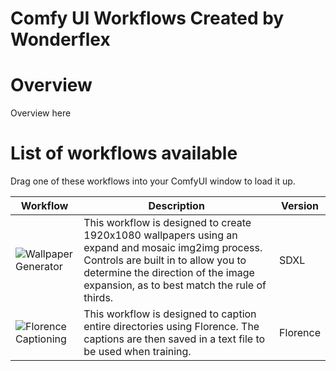 # Comfy UI Workflows Created by Wonderflex

# Overview
Overview here

# List of workflows available

Drag one of these workflows into your ComfyUI window to load it up.

| Workflow  | Description | Version  |
| ------------- | ------------- | ------------- |
| ![Wallpaper Generator](https://github.com/Wonderflex/WonderflexComfyWorkflows/blob/main/Workflows/WallpaperGeneratorV2.png)  | This workflow is designed to create 1920x1080 wallpapers using an expand and mosaic img2img process. Controls are built in to allow you to determine the direction of the image expansion, as to best match the rule of thirds.  | SDXL  |
| ![Florence Captioning](https://github.com/Wonderflex/WonderflexComfyWorkflows/blob/main/Workflows/Florence%20Captioning.png) | This workflow is designed to caption entire directories using Florence. The captions are then saved in a text file to be used when training. | Florence |
